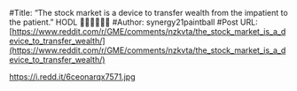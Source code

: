 #Title: “The stock market is a device to transfer wealth from the impatient to the patient.” HODL 🤚🏻💎💎🤚🏻
#Author: synergy21paintball
#Post URL: [https://www.reddit.com/r/GME/comments/nzkvta/the_stock_market_is_a_device_to_transfer_wealth/](https://www.reddit.com/r/GME/comments/nzkvta/the_stock_market_is_a_device_to_transfer_wealth/)


https://i.redd.it/6ceonarqx7571.jpg